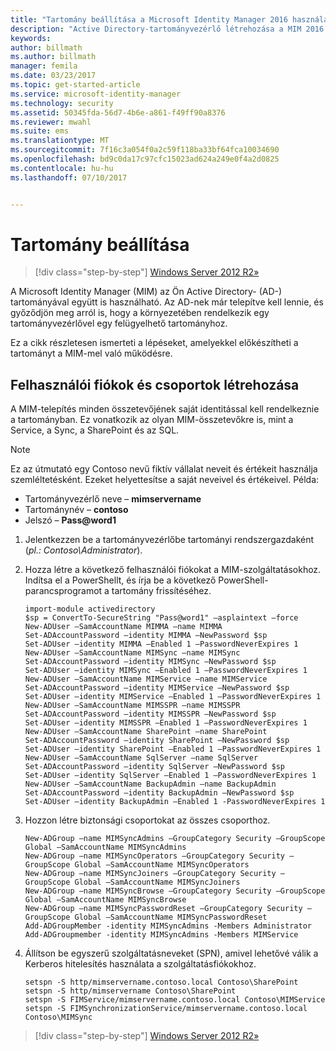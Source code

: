 ```yaml
---
title: "Tartomány beállítása a Microsoft Identity Manager 2016 használatához | Microsoft Docs"
description: "Active Directory-tartományvezérlő létrehozása a MIM 2016 telepítése előtt"
keywords: 
author: billmath
ms.author: billmath
manager: femila
ms.date: 03/23/2017
ms.topic: get-started-article
ms.service: microsoft-identity-manager
ms.technology: security
ms.assetid: 50345fda-56d7-4b6e-a861-f49ff90a8376
ms.reviewer: mwahl
ms.suite: ems
ms.translationtype: MT
ms.sourcegitcommit: 7f16c3a054f0a2c59f118ba33bf64fca10034690
ms.openlocfilehash: bd9c0da17c97cfc15023ad624a249e0f4a2d0825
ms.contentlocale: hu-hu
ms.lasthandoff: 07/10/2017


---
```


# Tartomány beállítása
<a id="set-up-a-domain" class="xliff"></a>

>[!div class="step-by-step"]
[Windows Server 2012 R2»](prepare-server-ws2012r2.md)

A Microsoft Identity Manager (MIM) az Ön Active Directory- (AD-) tartományával együtt is használható. Az AD-nek már telepítve kell lennie, és győződjön meg arról is, hogy a környezetében rendelkezik egy tartományvezérlővel egy felügyelhető tartományhoz.

Ez a cikk részletesen ismerteti a lépéseket, amelyekkel előkészítheti a tartományt a MIM-mel való működésre.

## Felhasználói fiókok és csoportok létrehozása
<a id="create-user-accounts-and-groups" class="xliff"></a>

A MIM-telepítés minden összetevőjének saját identitással kell rendelkeznie a tartományban. Ez vonatkozik az olyan MIM-összetevőkre is, mint a Service, a Sync, a SharePoint és az SQL.

> [!NOTE]
> Ez az útmutató egy Contoso nevű fiktív vállalat neveit és értékeit használja szemléltetésként. Ezeket helyettesítse a saját neveivel és értékeivel. Példa:
> - Tartományvezérlő neve – **mimservername**
> - Tartománynév – **contoso**
> - Jelszó – **Pass@word1**

1. Jelentkezzen be a tartományvezérlőbe tartományi rendszergazdaként (*pl.: Contoso\Administrator*).

2. Hozza létre a következő felhasználói fiókokat a MIM-szolgáltatásokhoz. Indítsa el a PowerShellt, és írja be a következő PowerShell-parancsprogramot a tartomány frissítéséhez.

    ```
    import-module activedirectory
    $sp = ConvertTo-SecureString "Pass@word1" –asplaintext –force
    New-ADUser –SamAccountName MIMMA –name MIMMA
    Set-ADAccountPassword –identity MIMMA –NewPassword $sp
    Set-ADUser –identity MIMMA –Enabled 1 –PasswordNeverExpires 1
    New-ADUser –SamAccountName MIMSync –name MIMSync
    Set-ADAccountPassword –identity MIMSync –NewPassword $sp
    Set-ADUser –identity MIMSync –Enabled 1 –PasswordNeverExpires 1
    New-ADUser –SamAccountName MIMService –name MIMService
    Set-ADAccountPassword –identity MIMService –NewPassword $sp
    Set-ADUser –identity MIMService –Enabled 1 –PasswordNeverExpires 1
    New-ADUser –SamAccountName MIMSSPR –name MIMSSPR
    Set-ADAccountPassword –identity MIMSSPR –NewPassword $sp
    Set-ADUser –identity MIMSSPR –Enabled 1 –PasswordNeverExpires 1
    New-ADUser –SamAccountName SharePoint –name SharePoint
    Set-ADAccountPassword –identity SharePoint –NewPassword $sp
    Set-ADUser –identity SharePoint –Enabled 1 –PasswordNeverExpires 1
    New-ADUser –SamAccountName SqlServer –name SqlServer
    Set-ADAccountPassword –identity SqlServer –NewPassword $sp
    Set-ADUser –identity SqlServer –Enabled 1 –PasswordNeverExpires 1
    New-ADUser –SamAccountName BackupAdmin –name BackupAdmin
    Set-ADAccountPassword –identity BackupAdmin –NewPassword $sp
    Set-ADUser –identity BackupAdmin –Enabled 1 -PasswordNeverExpires 1
    ```

3.  Hozzon létre biztonsági csoportokat az összes csoporthoz.

    ```
    New-ADGroup –name MIMSyncAdmins –GroupCategory Security –GroupScope Global –SamAccountName MIMSyncAdmins
    New-ADGroup –name MIMSyncOperators –GroupCategory Security –GroupScope Global –SamAccountName MIMSyncOperators
    New-ADGroup –name MIMSyncJoiners –GroupCategory Security –GroupScope Global –SamAccountName MIMSyncJoiners
    New-ADGroup –name MIMSyncBrowse –GroupCategory Security –GroupScope Global –SamAccountName MIMSyncBrowse
    New-ADGroup –name MIMSyncPasswordReset –GroupCategory Security –GroupScope Global –SamAccountName MIMSyncPasswordReset
    Add-ADGroupMember -identity MIMSyncAdmins -Members Administrator
    Add-ADGroupmember -identity MIMSyncAdmins -Members MIMService
    ```

4.  Állítson be egyszerű szolgáltatásneveket (SPN), amivel lehetővé válik a Kerberos hitelesítés használata a szolgáltatásfiókokhoz.

    ```
    setspn -S http/mimservername.contoso.local Contoso\SharePoint
    setspn -S http/mimservername Contoso\SharePoint
    setspn -S FIMService/mimservername.contoso.local Contoso\MIMService
    setspn -S FIMSynchronizationService/mimservername.contoso.local Contoso\MIMSync
    ```

>[!div class="step-by-step"]
[Windows Server 2012 R2»](prepare-server-ws2012r2.md)

